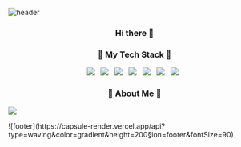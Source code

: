 ![header](https://capsule-render.vercel.app/api?type=waving&color=gradient&height=300&section=header&text=PureunNoh&fontSize=90)

<h3 align="center"> Hi there 👋 </h3>

<h3 align="center"> 🔧 My Tech Stack 🔧 </h3>

<p align="center">
  <img src="https://img.shields.io/badge/Java-007396?style=flat-square&logo=Java&logoColor=white"/> &nbsp
  <img src="https://img.shields.io/badge/JavaScript-F7DF1E?style=flat-square&logo=JavaScript&logoColor=222222"/> &nbsp
  <img src="https://img.shields.io/badge/Spring-6DB33F?style=flat-square&logo=Spring&logoColor=white"/> &nbsp
  <img src="https://img.shields.io/badge/CSS-1572B6?style=flat-square&logo=CSS3&logoColor=white"/> &nbsp
  <img src="https://img.shields.io/badge/HTML-E34F26?style=flat-square&logo=HTML5&logoColor=white"/> &nbsp
  <img src="https://img.shields.io/badge/React-61DAFB?style=flat-square&logo=React&logoColor=white"/> &nbsp
  <img src="https://img.shields.io/badge/jQuery-0769AD?style=flat-square&logo=jQuery&logoColor=white"/> &nbsp
 </p>
 
 
<h3 align="center"> 🍒 About Me 🍒 </h3>


<p align="center">
 
 <a href="mailto:pureun95@gmail.com" target="_blank"><img src="https://img.shields.io/badge/Gmail-EA4335?style=flat-square&logo=Vimeo&logoColor=white"/></a>
</p>
![footer](https://capsule-render.vercel.app/api?type=waving&color=gradient&height=200&section=footer&fontSize=90)

